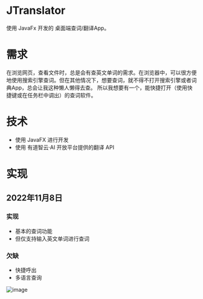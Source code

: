 # JTranslator
使用 JavaFx 开发的 桌面端查词/翻译App。 
# 需求
在浏览网页，查看文件时，总是会有查英文单词的需求。在浏览器中，可以很方便地使用搜索引擎查词。但在其他情况下，想要查词，就不得不打开搜索引擎或者词典App，总会让我这种懒人懒得去查。
所以我想要有一个，能快捷打开（使用快捷键或在任务栏中调出）的查词软件。
# 技术
- 使用 JavaFX 进行开发
- 使用 有道智云·AI 开放平台提供的翻译 API
# 实现
## 2022年11月8日
### 实现
- 基本的查词功能
- 但仅支持输入英文单词进行查词
### 欠缺
- 快捷呼出
- 多语言查询

![image](https://user-images.githubusercontent.com/57031953/200508161-8b5b8dd1-9ff1-4dc9-b81e-a7a6e3d6d0fe.png)


